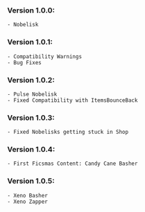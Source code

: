### Version 1.0.0:
    - Nobelisk

### Version 1.0.1:
    - Compatibility Warnings
    - Bug Fixes

### Version 1.0.2:
    - Pulse Nobelisk
    - Fixed Compatibility with ItemsBounceBack

### Version 1.0.3:
    - Fixed Nobelisks getting stuck in Shop

### Version 1.0.4:
    - First Ficsmas Content: Candy Cane Basher

### Version 1.0.5:
    - Xeno Basher
    - Xeno Zapper
